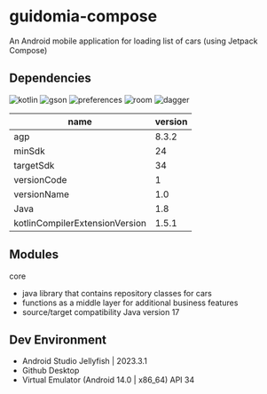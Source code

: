 # guidomia-compose
An Android mobile application for loading list of cars (using Jetpack Compose)

## Dependencies
![kotlin](https://img.shields.io/badge/kotlin-1.9.0-green) ![gson](https://img.shields.io/badge/gson-2.10.1-orange) ![preferences](https://img.shields.io/badge/preferences-1.1.1-blue) ![room](https://img.shields.io/badge/room-2.6.1-red) ![dagger](https://img.shields.io/badge/dagger-2.48.1-yellow)

| name | version |
| ------ | ------ |
| agp | 8.3.2 |
| minSdk | 24 |
| targetSdk | 34 |
| versionCode | 1 |
| versionName | 1.0 |
| Java | 1.8 |
| kotlinCompilerExtensionVersion | 1.5.1 |

## Modules
core
- java library that contains repository classes for cars
- functions as a middle layer for additional business features
- source/target compatibility Java version 17

## Dev Environment
* Android Studio Jellyfish | 2023.3.1
* Github Desktop
* Virtual Emulator (Android 14.0 | x86_64) API 34
